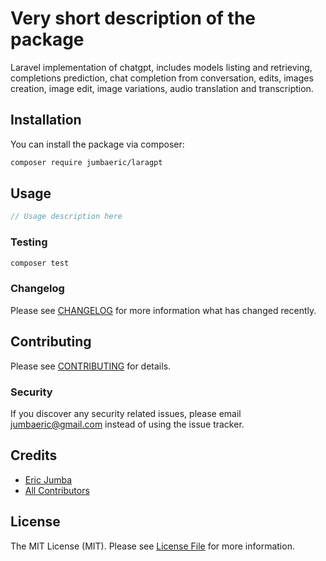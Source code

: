 # Very short description of the package
Laravel implementation of chatgpt, includes models listing and retrieving, completions prediction, chat completion from conversation, edits, images creation, image edit, image variations, audio translation and transcription.


## Installation

You can install the package via composer:

```bash
composer require jumbaeric/laragpt
```

## Usage

```php
// Usage description here
```

### Testing

```bash
composer test
```

### Changelog

Please see [CHANGELOG](CHANGELOG.md) for more information what has changed recently.

## Contributing

Please see [CONTRIBUTING](CONTRIBUTING.md) for details.

### Security

If you discover any security related issues, please email jumbaeric@gmail.com instead of using the issue tracker.

## Credits

-   [Eric Jumba](https://github.com/jumbaeric)
-   [All Contributors](../../contributors)

## License

The MIT License (MIT). Please see [License File](LICENSE.md) for more information.

